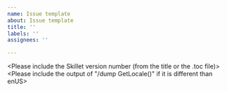 ```yaml
---
name: Issue template
about: Issue template
title: ''
labels: ''
assignees: ''

---
```


<Please include the Skillet version number (from the title or the .toc file)>
<Please include the output of "/dump GetLocale()" if it is different than enUS>
